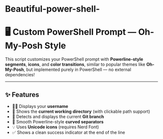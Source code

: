 # Beautiful-power-shell-

# 🖥️ Custom PowerShell Prompt — Oh-My-Posh Style

This script customizes your PowerShell prompt with **Powerline-style segments**, **icons**, and **color transitions**, similar to popular themes like **Oh-My-Posh**, but implemented purely in PowerShell — no external dependencies!

---

## ✨ Features

- 🧑‍💻 Displays your **username**
- 📂 Shows the **current working directory** (with clickable path support)
- 🌿 Detects and displays the current **Git branch**
- 🎨 Smooth Powerline-style **curved separators**
- 💡 Uses **Unicode icons** (requires Nerd Font)
- ✅ Shows a clean success indicator at the end of the line



  
